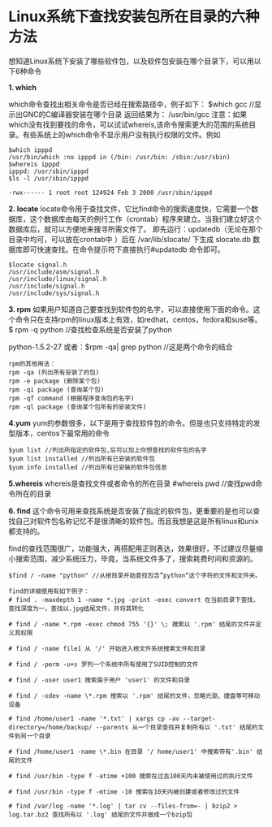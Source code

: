 # Linux系统下查找安装包所在目录的六种方法

想知道Linux系统下安装了哪些软件包，以及软件包安装在哪个目录下，可以用以下6种命令

**1. which**

which命令查找出相关命令是否已经在搜索路径中，例子如下：
$which gcc //显示出GNC的C编译器安装在哪个目录
返回结果为：
/usr/bin/gcc
注意：如果which没有找到要找的命令，可以试试whereis,该命令搜索更大的范围的系统目录。有些系统上的which命令不显示用户没有执行权限的文件。例如

```
$which ipppd
/usr/bin/which :no ipppd in (/bin: /usr/bin: /sbin:/usr/sbin)
$whereis ipppd
ipppd: /usr/sbin/ipppd
$ls -l /usr/sbin/ipppd

-rwx------ 1 root root 124924 Feb 3 2000 /usr/sbin/ipppd
```

**2. locate**
locate命令用于查找文件，它比find命令的搜索速度快，它需要一个数据库，这个数据库由每天的例行工作（crontab）程序来建立。当我们建立好这个数据库后，就可以方便地来搜寻所需文件了。
即先运行：updatedb（无论在那个目录中均可，可以放在crontab中 ）后在 /var/lib/slocate/ 下生成 slocate.db 数据库即可快速查找。在命令提示符下直接执行#updatedb 命令即可。

```
$locate signal.h
/usr/include/asm/signal.h
/usr/include/linux/signal.h
/usr/include/signal.h
/usr/include/sys/signal.h
```

**3. rpm**
如果用户知道自己要查找到软件包的名字，可以直接使用下面的命令。这个命令只在支持rpm的linux版本上有效，如redhat，centos，fedora和suse等。
$ rpm -q python //查找检查系统是否安装了python</p> <p>python-1.5.2-27
或者：$rpm -qa| grep python //这是两个命令的结合

```
rpm的其他用法：
rpm -qa (列出所有安装了的包)
rpm -e package (删除某个包)
rpm -qi package (查询某个包)
rpm -qf command (根据程序查询包的名字)
rpm -ql package (查询某个包所有的安装文件)
```

**4.yum**
yum的参数很多，以下是用于查找软件包的命令。但是也只支持特定的发型版本，centos下最常用的命令

```
$yum list //列出所指定的软件包,后可以加上你想查找的软件包的名字
$yum list installed //列出所有已安装的软件包
$yum info installed //列出所有已安裝的软件包信息
```

**5.whereis**
whereis是查找文件或者命令的所在目录
\#whereis pwd //查找pwd命令所在的目录

**6. find**
		这个命令可用来查找系统是否安装了指定的软件包，更重要的是也可以查找自己对软件包名称记忆不是很清晰的软件包。而且我想是这是所有linux和unix都支持的。

​		find的查找范围很广，功能强大，再搭配用正则表达，效果很好，不过建议尽量缩小搜索范围，减少系统压力，毕竟，当系统文件多了，搜索耗费时间和资源的。

```
$find / -name "python" //从根目录开始查找包含”python“这个字符的文件和文件夹。

find的详细使用有如下例子：
# find . -maxdepth 1 -name *.jpg -print -exec convert 在当前目录下查找，查找深度为一，查找以.jpg结尾文件，并将其转化

# find / -name *.rpm -exec chmod 755 '{}' \; 搜索以 '.rpm' 结尾的文件并定义其权限

# find / -name file1 从 '/' 开始进入根文件系统搜索文件和目录

# find / -perm -u+s 罗列一个系统中所有使用了SUID控制的文件

# find / -user user1 搜索属于用户 'user1' 的文件和目录

# find / -xdev -name \*.rpm 搜索以 '.rpm' 结尾的文件，忽略光驱、捷盘等可移动设备

# find /home/user1 -name '*.txt' | xargs cp -av --target-directory=/home/backup/ --parents 从一个目录查找并复制所有以 '.txt' 结尾的文件到另一个目录

# find /home/user1 -name \*.bin 在目录 '/ home/user1' 中搜索带有'.bin' 结尾的文件

# find /usr/bin -type f -atime +100 搜索在过去100天内未被使用过的执行文件

# find /usr/bin -type f -mtime -10 搜索在10天内被创建或者修改过的文件

# find /var/log -name '*.log' | tar cv --files-from=- | bzip2 > log.tar.bz2 查找所有以 '.log' 结尾的文件并做成一个bzip包
```

